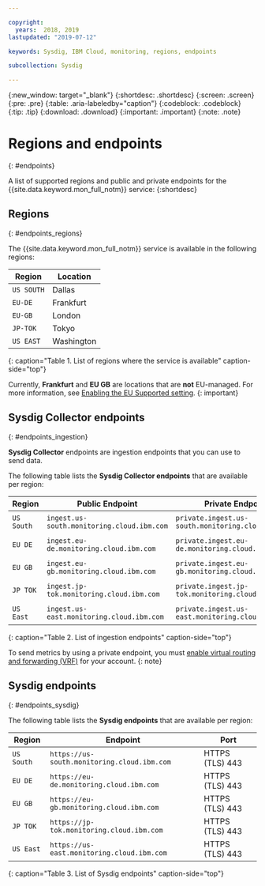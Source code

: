 ```yaml
---

copyright:
  years:  2018, 2019
lastupdated: "2019-07-12"

keywords: Sysdig, IBM Cloud, monitoring, regions, endpoints

subcollection: Sysdig

---
```


{:new_window: target="_blank"}
{:shortdesc: .shortdesc}
{:screen: .screen}
{:pre: .pre}
{:table: .aria-labeledby="caption"}
{:codeblock: .codeblock}
{:tip: .tip}
{:download: .download}
{:important: .important}
{:note: .note}


# Regions and endpoints
{: #endpoints}

A list of supported regions and public and private endpoints for the {{site.data.keyword.mon_full_notm}} service:
{:shortdesc}

## Regions
{: #endpoints_regions}

The {{site.data.keyword.mon_full_notm}} service is available in the following regions:

| Region                | Location  | 
|-----------------------|-----------|
| `US SOUTH`            | Dallas    | 
| `EU-DE`               | Frankfurt | 
| `EU-GB`               | London    | 
| `JP-TOK`              | Tokyo     |
| `US EAST`             | Washington|
{: caption="Table 1. List of regions where the service is available" caption-side="top"} 

Currently, **Frankfurt** and **EU GB** are locations that are **not** EU-managed. For more information, see [Enabling the EU Supported setting](/docs/account?topic=account-eu-hipaa-supported#bill_eusupported).
{: important}


## Sysdig Collector endpoints
{: #endpoints_ingestion}

**Sysdig Collector** endpoints are ingestion endpoints that you can use to send data.

The following table lists the **Sysdig Collector endpoints** that are available per region:

| Region        | Public Endpoint                                 | Private Endpoint                                      | Port     |
|---------------|-------------------------------------------------|-------------------------------------------------------|----------|
| `US South`    | `ingest.us-south.monitoring.cloud.ibm.com`      | `private.ingest.us-south.monitoring.cloud.ibm.com`    | TCP 6443 |
| `EU DE`       | `ingest.eu-de.monitoring.cloud.ibm.com`         | `private.ingest.eu-de.monitoring.cloud.ibm.com`       | TCP 6443 |
| `EU GB`       | `ingest.eu-gb.monitoring.cloud.ibm.com`         | `private.ingest.eu-gb.monitoring.cloud.ibm.com`       | TCP 6443 |
| `JP TOK`      | `ingest.jp-tok.monitoring.cloud.ibm.com`        | `private.ingest.jp-tok.monitoring.cloud.ibm.com`      | TCP 6443 |
| `US East`     | `ingest.us-east.monitoring.cloud.ibm.com`       | `private.ingest.us-east.monitoring.cloud.ibm.com`     | TCP 6443 |
{: caption="Table 2. List of ingestion endpoints" caption-side="top"} 

To send metrics by using a private endpoint, you must [enable virtual routing and forwarding (VRF)](/docs/account?topic=account-vrf-service-endpoint) for your account. 
{: note}

## Sysdig endpoints
{: #endpoints_sysdig}

The following table lists the **Sysdig endpoints** that are available per region:

| Region       | Endpoint                                                  | Port            |
|--------------|-----------------------------------------------------------|-----------------|
| `US South`   | `https://us-south.monitoring.cloud.ibm.com`               | HTTPS (TLS) 443 |  
| `EU DE`      | `https://eu-de.monitoring.cloud.ibm.com `                 | HTTPS (TLS) 443 |
| `EU GB`      | `https://eu-gb.monitoring.cloud.ibm.com `                 | HTTPS (TLS) 443 |
| `JP TOK`     | `https://jp-tok.monitoring.cloud.ibm.com`                 | HTTPS (TLS) 443 |
| `US East`    | `https://us-east.monitoring.cloud.ibm.com`                | HTTPS (TLS) 443 |
{: caption="Table 3. List of Sysdig endpoints" caption-side="top"} 


